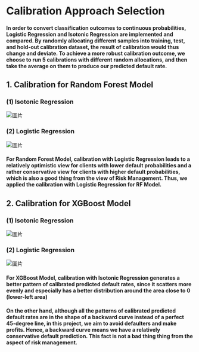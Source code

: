 # Calibration Approach Selection
#### In order to convert classification outcomes to continuous probabilities, Logistic Regression and Isotonic Regression are implemented and compared. By randomly allocating different samples into training, test, and hold-out calibration dataset, the result of calibration would thus change and deviate. To achieve a more robust calibration outcome, we choose to run 5 calibrations with different random allocations, and then take the average on them to produce our predicted default rate.

## 1. Calibration for Random Forest Model
### (1) Isotonic Regression
![圖片](https://user-images.githubusercontent.com/92542287/208262780-cd27d815-c6dd-4a02-b3c8-5962c78aa2e7.png)

### (2) Logistic Regression
![圖片](https://user-images.githubusercontent.com/92542287/208262857-bba655e4-6b19-4fe7-8f66-bc0ee7864f36.png)

#### For Random Forest Model, calibration with Logistic Regression leads to a relatively optimistic view for clients with lower default probabilities and a rather conservative view for clients with higher default probabilities, which is also a good thing from the view of Risk Management. Thus, we applied the calibration with Logistic Regression for RF Model.

## 2. Calibration for XGBoost Model

### (1) Isotonic Regression
![圖片](https://user-images.githubusercontent.com/92542287/208212184-d1c77050-befd-4663-bcde-62b4be65ebea.png)

### (2) Logistic Regression
![圖片](https://user-images.githubusercontent.com/92542287/208212227-2ef52e34-e3b9-498a-843f-668e5e4361c8.png)

#### For XGBoost Model, calibration with Isotonic Regression generates a better pattern of calibrated predicted default rates, since it scatters more evenly and especially has a better distribution around the area close to 0 (lower-left area)

#### On the other hand, although all the patterns of calibrated predicted default rates are in the shape of a backward curve instead of a perfect 45-degree line, in this project, we aim to avoid defaulters and make profits. Hence, a backward curve means we have a relatively conservative default prediction. This fact is not a bad thing thing from the aspect of risk management.
